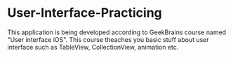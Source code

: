 # User-Interface-Practicing
This application is being developed according to GeekBrains course named "User interface iOS".
This course theaches you basic stuff about user interface such as TableView, CollectionView, animation etc.
